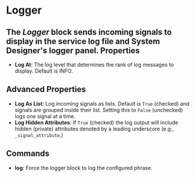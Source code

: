 Logger
======
The _Logger_ block sends incoming signals to display in the service log file and System Designer's logger panel. 
Properties
---
- **Log At**: The log level that determines the rank of log messages to display. Default is INFO.

Advanced Properties
---
- **Log As List**: Log incoming signals as lists. Default is `True` (checked) and signals are grouped inside their list. Setting this to `False` (unchecked) logs one signal at a time.
- **Log Hidden Attributes**: If `True` (checked) the log output will include hidden (private) attributes denoted by a leading underscore (e.g., `_signal_attribute`.)

Commands
---
- **log**: Force the logger block to log the configured phrase.
